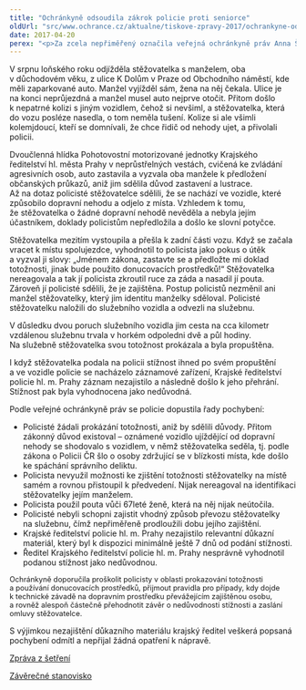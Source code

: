 ```yaml
---
title: "Ochránkyně odsoudila zákrok policie proti seniorce"
oldUrl: "src/www.ochrance.cz/aktualne/tiskove-zpravy-2017/ochrankyne-odsoudila-zakrok-policie-proti-seniorce"
date: 2017-04-20
perex: "<p>Za zcela nepřiměřený označila veřejná ochránkyně práv Anna Šabatová postup policistů proti seniorce (ročník 1949), o níž se domnívali, že je účastníkem nehody. Policista vůči ženě použil hmaty a chvaty a spoutal ji, přestože na něj nijak neútočila. Policisté ženu rovněž zajistili. K takovému postupu nebyly splněny zákonné předpoklady. Krajské ředitelství policie navíc následnou stížnost ženy vyhodnotilo jako nedůvodnou.</p>"
---
```


<!-- imported from the old website -->

<p>V srpnu loňského roku odjížděla stěžovatelka s manželem, oba v důchodovém věku, z ulice K Dolům v Praze od Obchodního náměstí, kde měli zaparkované auto. Manžel vyjížděl sám, žena na něj čekala. Ulice je na konci neprůjezdná a manžel musel auto nejprve otočit. Přitom došlo k nepatrné kolizi s jiným vozidlem, čehož si nevšiml, a stěžovatelka, která do vozu posléze nasedla, o tom neměla tušení. Kolize si ale všimli kolemjdoucí, kteří se domnívali, že chce řidič od nehody ujet, a přivolali policii. </p><p>Dvoučlenná hlídka Pohotovostní motorizované jednotky Krajského ředitelství hl. města Prahy v neprůstřelných vestách, cvičená ke zvládání agresivních osob, auto zastavila a vyzvala oba manžele k předložení občanských průkazů, aniž jim sdělila důvod zastavení a lustrace. Až na dotaz policisté stěžovatelce sdělili, že se nachází ve vozidle, které způsobilo dopravní nehodu a odjelo z místa. Vzhledem k tomu, že stěžovatelka o žádné dopravní nehodě nevěděla a nebyla jejím účastníkem, doklady policistům nepředložila a došlo ke slovní potyčce. </p><p>Stěžovatelka mezitím vystoupila a přešla k zadní části vozu. Když se začala vracet k místu spolujezdce, vyhodnotil to policista jako pokus o útěk a vyzval ji slovy: „Jménem zákona, zastavte se a předložte mi doklad totožnosti, jinak bude použito donucovacích prostředků!“ Stěžovatelka nereagovala a tak jí policista zkroutil ruce za záda a nasadil jí pouta. Zároveň jí policisté sdělili, že je zajištěna. Postup policistů nezměnil ani manžel stěžovatelky, který jim identitu manželky sděloval. Policisté stěžovatelku naložili do služebního vozidla a odvezli na služebnu.</p><p> V důsledku dvou poruch služebního vozidla jim cesta na cca kilometr vzdálenou služebnu trvala v horkém odpoledni dvě a půl hodiny. Na služebně stěžovatelka svou totožnost prokázala a byla propuštěna. </p> <p>I když stěžovatelka podala na policii stížnost ihned po svém propuštění a ve vozidle policie se nacházelo záznamové zařízení, Krajské ředitelství policie hl. m. Prahy záznam nezajistilo a následně došlo k jeho přehrání. Stížnost pak byla vyhodnocena jako nedůvodná.</p> <p>Podle veřejné ochránkyně práv se policie dopustila řady pochybení:</p><ul><li>Policisté žádali prokázání totožnosti, aniž by sdělili důvody. Přitom zákonný důvod existoval – oznámené vozidlo ujíždějící od dopravní nehody se shodovalo s vozidlem, v němž stěžovatelka seděla, tj. podle zákona o Policii ČR šlo o osoby zdržující se v blízkosti místa, kde došlo ke spáchání správního deliktu.</li><li>Policista nevyužil možnosti ke zjištění totožnosti stěžovatelky na místě samém a rovnou přistoupil k předvedení. Nijak nereagoval na identifikaci stěžovatelky jejím manželem.</li><li>Policista použil pouta vůči 67leté ženě, která na něj nijak neútočila.</li><li>Policisté nebyli schopni zajistit vhodný způsob převozu stěžovatelky na služebnu, čímž nepřiměřeně prodloužili dobu jejího zajištění.</li><li>Krajské ředitelství policie hl. m. Prahy nezajistilo relevantní důkazní materiál, který byl k dispozici minimálně ještě 7 dnů od podání stížnosti.</li><li>Ředitel Krajského ředitelství policie hl. m. Prahy nesprávně vyhodnotil podanou stížnost jako nedůvodnou.</li></ul><p><span style="font-size: 12.8px;">Ochránkyně doporučila proškolit policisty v oblasti prokazování totožnosti a používání donucovacích prostředků, přijmout pravidla pro případy, kdy dojde k technické závadě na dopravním prostředku převážejícím zajištěnou osobu, a rovněž alespoň částečně přehodnotit závěr o nedůvodnosti stížnosti a zaslání omluvy stěžovatelce.</span></p> <p>S výjimkou nezajištění důkazního materiálu krajský ředitel veškerá popsaná pochybení odmítl a nepřijal žádná opatření k nápravě.</p> <p><a href="https://www.ochrance.cz/fileadmin/user_upload/ESO/7936-16-ZZ-policie.pdf" target="_blank">Zpráva z šetření</a></p><p> <a href="https://www.ochrance.cz/fileadmin/user_upload/ESO/7936-16-ZSO-policie.pdf" target="_blank">Závěrečné stanovisko</a></p>
